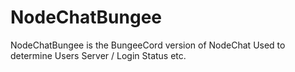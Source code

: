 # NodeChatBungee 

NodeChatBungee is the BungeeCord version of NodeChat 
Used to determine Users Server / Login Status etc. 

